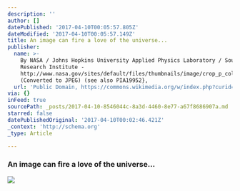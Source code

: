 ```yaml
---
description: ''
author: []
datePublished: '2017-04-10T00:05:57.805Z'
dateModified: '2017-04-10T00:05:57.149Z'
title: An image can fire a love of the universe...
publisher:
  name: >-
    By NASA / Johns Hopkins University Applied Physics Laboratory / Southwest
    Research Institute -
    http://www.nasa.gov/sites/default/files/thumbnails/image/crop_p_color2_enhanced_release.png
    (Converted to JPEG) (see also PIA19952}, 
  url: 'Public Domain, https://commons.wikimedia.org/w/index.php?curid=41837276'
via: {}
inFeed: true
sourcePath: _posts/2017-04-10-8546044c-8a3d-4460-8e77-a67f8686907a.md
starred: false
datePublishedOriginal: '2017-04-10T00:02:46.421Z'
_context: 'http://schema.org'
_type: Article

---
```

### An image can fire a love of the universe...
![](https://imgflo.herokuapp.com/graph/2b2431f8e7ba7b0/e99290a010a177015e1585d06bedd1d7/croprotate.jpg?cropheight=800&cropwidth=696&degrees=0&input=https%3A%2F%2Fthe-grid-user-content.s3-us-west-2.amazonaws.com%2F07304673-d87d-47ff-bb9f-af608f02a6ed.jpg&x=48&y=0)
